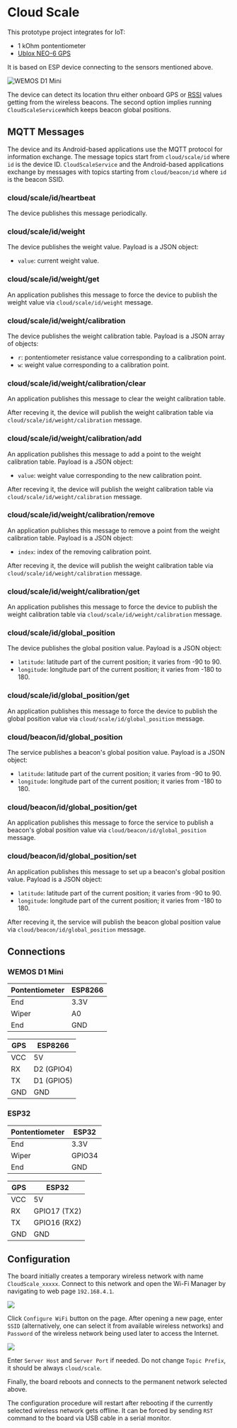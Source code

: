 # Cloud Scale

This prototype project integrates for IoT:

* 1 kOhm pontentiometer
* [Ublox NEO-6 GPS](https://www.u-blox.com/sites/default/files/products/documents/NEO-6_DataSheet_(GPS.G6-HW-09005).pdf)

It is based on ESP device connecting to the sensors mentioned above.

![WEMOS D1 Mini](Images/Breadboard.jpg)

The device can detect its location thru either onboard GPS or [RSSI](https://en.wikipedia.org/wiki/Received_signal_strength_indication) values getting from
the wireless beacons. The second option implies running `CloudScaleService`which keeps beacon global positions.

## MQTT Messages

The device and its Android-based applications use the MQTT protocol for information exchange. The message topics start from `cloud/scale/id` where `id` is
the device ID. `CloudScaleService` and the Android-based applications exchange by messages with topics starting from `cloud/beacon/id` where `id` is the beacon SSID.

### cloud/scale/id/heartbeat

The device publishes this message periodically.

### cloud/scale/id/weight

The device publishes the weight value. Payload is a JSON object:
* `value`: current weight value.

### cloud/scale/id/weight/get

An application publishes this message to force the device to publish the weight value via `cloud/scale/id/weight` message.

### cloud/scale/id/weight/calibration

The device publishes the weight calibration table. Payload is a JSON array of objects:
* `r`: pontentiometer resistance value corresponding to a calibration point.
* `w`: weight value corresponding to a calibration point.

### cloud/scale/id/weight/calibration/clear

An application publishes this message to clear the weight calibration table.

After receving it, the device will publish the weight calibration table via `cloud/scale/id/weight/calibration` message.

### cloud/scale/id/weight/calibration/add

An application publishes this message to add a point to the weight calibration table. Payload is a JSON object:
* `value`: weight value corresponding to the new calibration point.

After receving it, the device will publish the weight calibration table via `cloud/scale/id/weight/calibration` message.

### cloud/scale/id/weight/calibration/remove

An application publishes this message to remove a point from the weight calibration table. Payload is a JSON object:
* `index`: index of the removing calibration point.

After receving it, the device will publish the weight calibration table via `cloud/scale/id/weight/calibration` message.

### cloud/scale/id/weight/calibration/get

An application publishes this message to force the device to publish the weight calibration table via `cloud/scale/id/weight/calibration` message.

### cloud/scale/id/global_position

The device publishes the global position value. Payload is a JSON object:
* `latitude`: latitude part of the current position; it varies from -90 to 90.
* `longitude`: longitude part of the current position; it varies from -180 to 180.

### cloud/scale/id/global_position/get

An application publishes this message to force the device to publish the global position value via `cloud/scale/id/global_position` message.

### cloud/beacon/id/global_position

The service publishes a beacon's global position value. Payload is a JSON object:
* `latitude`: latitude part of the current position; it varies from -90 to 90.
* `longitude`: longitude part of the current position; it varies from -180 to 180.

### cloud/beacon/id/global_position/get

An application publishes this message to force the service to publish a beacon's global position value via `cloud/beacon/id/global_position` message.

### cloud/beacon/id/global_position/set

An application publishes this message to set up a beacon's global position value. Payload is a JSON object:
* `latitude`: latitude part of the current position; it varies from -90 to 90.
* `longitude`: longitude part of the current position; it varies from -180 to 180.

After receving it, the service will publish the beacon global position value via `cloud/beacon/id/global_position` message.

## Connections

### WEMOS D1 Mini

Pontentiometer | ESP8266
---------------|--------
End            | 3.3V
Wiper          | A0
End            | GND


GPS | ESP8266
----|--------
VCC | 5V
RX  | D2 (GPIO4)
TX  | D1 (GPIO5)
GND | GND

### ESP32

Pontentiometer | ESP32
---------------|--------
End            | 3.3V
Wiper          | GPIO34
End            | GND


GPS | ESP32
----|--------
VCC | 5V
RX  | GPIO17 (TX2)
TX  | GPIO16 (RX2)
GND | GND

## Configuration

The board initially creates a temporary wireless network with name `CloudScale_xxxxx`. Connect to this network and open the Wi-Fi Manager by navigating to
web page `192.168.4.1`.

![](Images/WiFi-Manager.png)

Click `Configure WiFi` button on the page. After opening a new page, enter `SSID` (alternatively, one can select it from available wireless networks)
and `Password` of the wireless network being used later to access the Internet.

![](Images/WiFi-Config.png)

Enter `Server Host` and `Server Port` if needed. Do not change `Topic Prefix`, it should be always `cloud/scale`.

Finally, the board reboots and connects to the permanent network selected above.

The configuration procedure will restart after rebooting if the currently selected wireless network gets offline. It can be forced by sending `RST`
command to the board via USB cable in a serial monitor.
